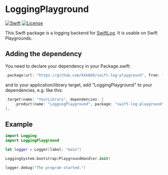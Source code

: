 # LoggingPlayground

[![Swift](https://img.shields.io/badge/Swift-5.5-orange.svg)](https://www.swift.org)
[![License](https://img.shields.io/github/license/kkk669/swift-log-playground.svg)](LICENSE)

This Swift package is a logging backend for [SwiftLog](https://github.com/apple/swift-log). It is usable on Swift Playgrounds.

## Adding the dependency

You need to declare your dependency in your Package.swift:

```swift
.package(url: "https://github.com/kkk669/swift-log-playground", from: "0.1.0"),
```

and to your application/library target, add "LoggingPlayground" to your dependencies, e.g. like this:

```swift
.target(name: "YourLibrary", dependencies: [
    .product(name: "LoggingPlayground", package: "swift-log-playground")
],
```

## Example

```swift
import Logging
import LoggingPlayground

let logger = Logger(label: "main")

LoggingSystem.bootstrap(PlaygroundHandler.init)

logger.debug("The program started.")
```

